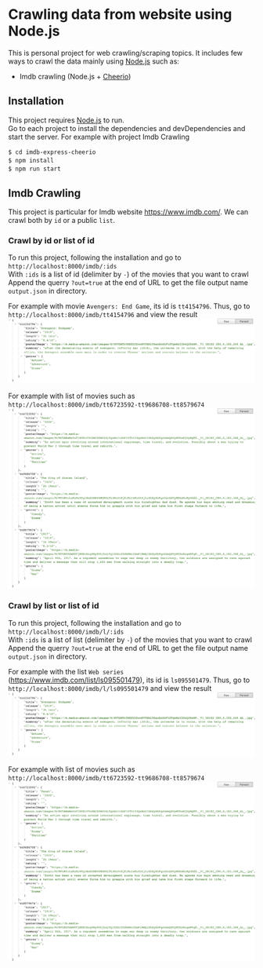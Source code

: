 # Crawling data from website using Node.js

This is personal project for web crawling/scraping topics. It includes few ways to crawl the data mainly using [Node.js](https://nodejs.org/en/) such as:

- Imdb crawling (Node.js + [Cheerio](https://github.com/cheeriojs/cheerio))

## Installation

This project requires [Node.js](https://nodejs.org/) to run.  
Go to each project to install the dependencies and devDependencies and start the server.
For example with project Imdb Crawling

```sh
$ cd imdb-express-cheerio
$ npm install
$ npm run start
```

## Imdb Crawling

This project is particular for Imdb website https://www.imdb.com/. We can crawl both by `id` or a public `list`.  

### Crawl by id or list of id
To run this project, following the installation and go to `http://localhost:8000/imdb/:ids`  
With `:ids` is a list of id (delimiter by `-`) of the movies that you want to crawl
Append the querry `?out=true` at the end of URL to get the file output name `output.json` in directory.  

For example with movie `Avengers: End Game`, its id is `tt4154796`. Thus, go to `http://localhost:8000/imdb/tt4154796` and view the result  
![imdb-test-img](img/imdb-one-movie.png)

For example with list of movies such as `http://localhost:8000/imdb/tt6723592-tt9686708-tt8579674`  
![imdb-test-list-img](img/imdb-list-of-movies.png)

### Crawl by list or list of id
To run this project, following the installation and go to `http://localhost:8000/imdb/l/:ids`  
With `:ids` is a list of list (delimiter by `-`) of the movies that you want to crawl
Append the querry `?out=true` at the end of URL to get the file output name `output.json` in directory.  

For example with the list `Web series` (https://www.imdb.com/list/ls095501479), its id is `ls095501479`. Thus, go to `http://localhost:8000/imdb/l/ls095501479` and view the result  
![imdb-test-img](img/imdb-one-movie.png)

For example with list of movies such as `http://localhost:8000/imdb/tt6723592-tt9686708-tt8579674`  
![imdb-test-list-img](img/imdb-list-of-movies.png)
